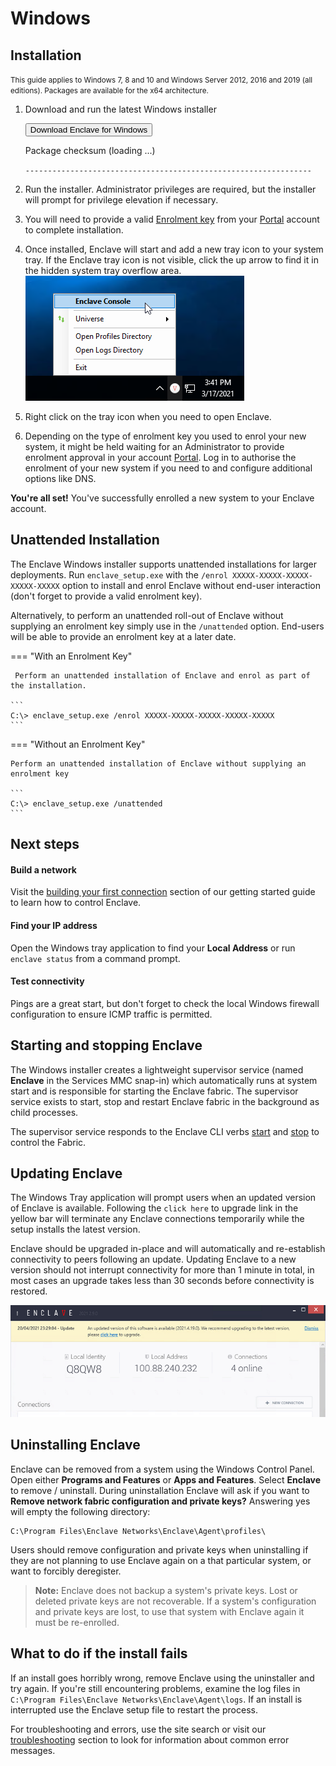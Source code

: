 # Windows

## Installation

<small>This guide applies to Windows 7, 8 and 10 and Windows Server 2012, 2016 and 2019 (all editions). Packages are available for the x64 architecture.</small>

1. Download and run the latest Windows installer
    <div class="download-container">
      <a id="download-windows-setup" target="_blank" rel="noopener noreferer"><button>Download Enclave for Windows</button></a>
      <p id="setup-url"></p>
      <div class="checksum-container">
      <p>Package checksum (<span id="hash-alg">loading ...</span>)</p>
      <p><code id="checksum">----------------------------------------------------------------</code></p>
      </div>
    </div>

2. Run the installer. Administrator privileges are required, but the installer will prompt for privilege elevation if necessary.
3. You will need to provide a valid [Enrolment key](/handbook/portal/enrolment-keys) from your [Portal](https://portal.enclave.io/) account to complete installation.
4. Once installed, Enclave will start and add a new tray icon to your system tray. If the Enclave tray icon is not visible, click the up arrow to find it in the hidden system tray overflow area.
  ![/images/setup/enclave-tray-icon.png](/images/setup/enclave-tray-icon.png)
5. Right click on the tray icon when you need to open Enclave.
6. Depending on the type of enrolment key you used to enrol your new system, it might be held waiting for an Administrator to provide enrolment approval in your account [Portal](https://portal.enclave.io/). Log in to authorise the enrolment of your new system if you need to and configure additional options like DNS.

**You're all set!** You've successfully enrolled a new system to your Enclave account.

## Unattended Installation

The Enclave Windows installer supports unattended installations for larger deployments. Run `enclave_setup.exe` with the `/enrol XXXXX-XXXXX-XXXXX-XXXXX-XXXXX` option to install and enrol Enclave without end-user interaction (don't forget to provide a valid enrolment key). 

Alternatively, to perform an unattended roll-out of Enclave without supplying an enrolment key simply use in the `/unattended` option. End-users will be able to provide an enrolment key at a later date.

=== "With an Enrolment Key"

     Perform an unattended installation of Enclave and enrol as part of the installation.

    ```
    C:\> enclave_setup.exe /enrol XXXXX-XXXXX-XXXXX-XXXXX-XXXXX
    ```

=== "Without an Enrolment Key"

    Perform an unattended installation of Enclave without supplying an enrolment key

    ```
    C:\> enclave_setup.exe /unattended
    ```

## Next steps

#### Build a network

Visit the [building your first connection](/guides/quick-start#getting-connected) section of our getting started guide to learn how to control Enclave.

#### Find your IP address

Open the Windows tray application to find your **Local Address** or run `enclave status` from a command prompt.

#### Test connectivity

Pings are a great start, but don't forget to check the local Windows firewall configuration to ensure ICMP traffic is permitted.

## Starting and stopping Enclave

The Windows installer creates a lightweight supervisor service (named **Enclave** in the Services MMC snap-in) which automatically runs at system start and is responsible for starting the Enclave fabric. The supervisor service exists to start, stop and restart Enclave fabric in the background as child processes.

The supervisor service responds to the Enclave CLI verbs [start](/handbook/fabric/cli/start) and [stop](/handbook/fabric/cli/stop) to control the Fabric.

## Updating Enclave

The Windows Tray application will prompt users when an updated version of Enclave is available. Following the `click here` to upgrade link in the yellow bar will terminate any Enclave connections temporarily while the setup installs the latest version.

Enclave should be upgraded in-place and will automatically and re-establish connectivity to peers following an update. Updating Enclave to a new version should not interrupt connectivity for more than 1 minute in total, in most cases an upgrade takes less than 30 seconds before connectivity is restored.

![/images/setup/enclave-tray-icon.png](/images/setup/enclave-update.png)

## Uninstalling Enclave

Enclave can be removed from a system using the Windows Control Panel. Open either **Programs and Features** or **Apps and Features**. Select **Enclave** to remove / uninstall. During uninstallation Enclave will ask if you want to **Remove network fabric configuration and private keys?** Answering yes will empty the following directory:

```
C:\Program Files\Enclave Networks\Enclave\Agent\profiles\
```

Users should remove configuration and private keys when uninstalling if they are not planning to use Enclave again on a that particular system, or want to forcibly deregister.

> **Note:** Enclave does not backup a system's private keys. Lost or deleted private keys are not recoverable. If a system's configuration and private keys are lost, to use that system with Enclave again it must be re-enrolled.

## What to do if the install fails

If an install goes horribly wrong, remove Enclave using the uninstaller and try again. If you're still encountering problems, examine the log files in `C:\Program Files\Enclave Networks\Enclave\Agent\logs`. If an install is interrupted use the Enclave setup file to restart the process.

For troubleshooting and errors, use the site search or visit our [troubleshooting](/troubleshooting/) section to look for information about common error messages.



<script type="text/javascript">
  fetch("https://install.enclave.io/manifest/windows/setup.json", { method: 'get' })
    .then(response => response.json())
    .then(jsonResult => {
      var latest = jsonResult.ReleaseVersions.reverse().find(releaseVersion => { return releaseVersion.ReleaseType === 'GA'; });
      var url = latest?.Packages[0].Url;
      var hash = latest?.Packages[0].Hash;
      var hashAlg = latest?.Packages[0].HashAlg;

      document.getElementById("download-windows-setup").href = url;
      document.getElementById("setup-url").innerHTML = url;
      document.getElementById("hash-alg").innerHTML = hashAlg.toLowerCase();
      document.getElementById("checksum").innerHTML = base64ToHex(hash);
    })
    .catch(err => {
      console.log(err);
      document.getElementById("download-windows-setup").href = "https://portal.enclave.io/my/new-system";
    });

  function base64ToHex(str) {
    const raw = atob(str);
    let result = '';
    for (let i = 0; i < raw.length; i++) {
      const hex = raw.charCodeAt(i).toString(16);
      result += (hex.length === 2 ? hex : '0' + hex);
    }
    return result;
  }
</script>
